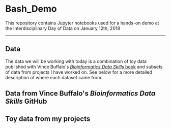 # Bash_Demo
This repository contains Jupyter notebooks used for a hands-on demo at the Interdisciplinary Day of Data on January 12th, 2018

---

## Data

The data we will be working with today is a combination of toy data published with Vince Buffalo's [*Bioinformatics Data Skills* book](http://shop.oreilly.com/product/0636920030157.do) and subsets of data from projects I have worked on. See below for a more detailed description of where each dataset came from.

Data from Vince Buffalo's *Bioinformatics Data Skills* GitHub
-

Toy data from my projects
-
